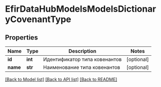 # EfirDataHubModelsModelsDictionaryCovenantType

## Properties
Name | Type | Description | Notes
------------ | ------------- | ------------- | -------------
**id** | **int** | Идентификатор типа ковенантов | [optional] 
**name** | **str** | Наименование типа ковенантов | [optional] 

[[Back to Model list]](../README.md#documentation-for-models) [[Back to API list]](../README.md#documentation-for-api-endpoints) [[Back to README]](../README.md)

